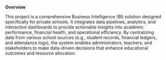 **Overview**

This project is a comprehensive Business Intelligence (BI) solution designed specifically for private schools. It integrates data pipelines, analytics, and interactive dashboards to provide actionable insights into academic performance, financial health, and operational efficiency. By centralizing data from various school sources (e.g., student records, financial ledgers, and attendance logs), the system enables administrators, teachers, and stakeholders to make data-driven decisions that enhance educational outcomes and resource allocation.
